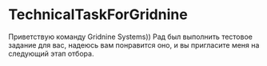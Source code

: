 # TechnicalTaskForGridnine

Приветствую команду Gridnine Systems)) Рад был выполнить тестовое задание для вас, надеюсь вам понравится оно, и вы пригласите меня на следующий этап отбора.
